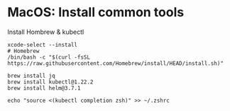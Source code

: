 # MacOS: Install common tools

Install Hombrew & kubectl

```shell
xcode-select --install
# Homebrew
/bin/bash -c "$(curl -fsSL https://raw.githubusercontent.com/Homebrew/install/HEAD/install.sh)"

brew install jq
brew install kubectl@1.22.2
brew install helm@3.7.1

echo "source <(kubectl completion zsh)" >> ~/.zshrc
```